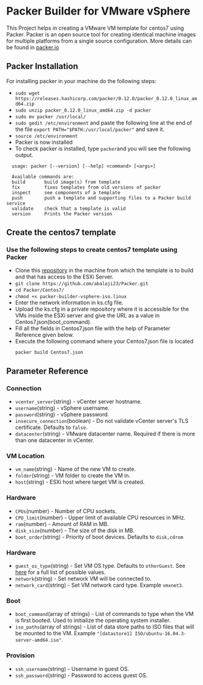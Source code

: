 # Packer Builder for VMware vSphere

This Project helps in creating a VMware VM template for centos7 using Packer.
Packer is an open source tool for creating identical machine images for multiple platforms from a single source configuration. More details can be found in [packer.io](https://www.packer.io/intro)

## Packer Installation
 For installing packer in your machine do the following steps:
*   `sudo wget https://releases.hashicorp.com/packer/0.12.0/packer_0.12.0_linux_amd64.zip`
*   `sudo unzip packer_0.12.0_linux_amd64.zip -d packer`
*   `sudo mv packer /usr/local/`
*   `sudo gedit /etc/environment` and paste the following line at the end of the file
    `export PATH="$PATH:/usr/local/packer"` and save it.
*   `source /etc/environment`
*   Packer is now installed
*   To check packer is installed, type `packer`and you will see the following output.

  ```
    usage: packer [--version] [--help] <command> [<args>]

    Available commands are:
    build       build image(s) from template
    fix         fixes templates from old versions of packer
    inspect     see components of a template
    push        push a template and supporting files to a Packer build service
    validate    check that a template is valid
    version     Prints the Packer version
  ```


## Create the centos7 template

### Use the following steps to create centos7 template using Packer

* Clone this [repository](https://github.com/abalaji23/Packer.git) in the machine from which the template is to build and that has access to the ESXi Server.
* `git clone https://github.com/abalaji23/Packer.git`
* `cd Packer/Centos7/`
* `chmod +x packer-builder-vsphere-iso.linux`
*  Enter the network information in ks.cfg file.
*  Upload the ks.cfg in a private repository where it is accessible for the VMs inside the ESXi server and give the URL as a value in Centos7.json(boot_command).
*  Fill all the fields in Centos7.json file with the help of Parameter Reference given below.
* Execute the following command where your Centos7.json file is located
  ```
  packer build Centos7.json
  ```


## Parameter Reference

### Connection

* `vcenter_server`(string) - vCenter server hostname.
* `username`(string) - vSphere username.
* `password`(string) - vSphere password.
* `insecure_connection`(boolean) - Do not validate vCenter server's TLS certificate. Defaults to `false`.
* `datacenter`(string) - VMware datacenter name. Required if there is more than one datacenter in vCenter.

### VM Location

* `vm_name`(string) - Name of the new VM to create.
* `folder`(string) - VM folder to create the VM in.
* `host`(string) - ESXi host where target VM is created.

### Hardware

* `CPUs`(number) - Number of CPU sockets.
* `CPU_limit`(number) - Upper limit of available CPU resources in MHz.
* `ram`(number) - Amount of RAM in MB.
* `disk_size`(number) - The size of the disk in MB.
* `boot_order`(string) - Priority of boot devices. Defaults to `disk,cdrom`

### Hardware

* `guest_os_type`(string) - Set VM OS type. Defaults to `otherGuest`. See [here](https://pubs.vmware.com/vsphere-6-5/index.jsp?topic=%2Fcom.vmware.wssdk.apiref.doc%2Fvim.vm.GuestOsDescriptor.GuestOsIdentifier.html) for a full list of possible values.
* `network`(string) - Set network VM will be connected to.
* `network_card`(string) - Set VM network card type. Example `vmxnet3`.

### Boot

* `boot_command`(array of strings) - List of commands to type when the VM is first booted. Used to initialize the operating system installer.
* `iso_paths`(array of strings) - List of data store paths to ISO files that will be mounted to the VM. Example `"[datastore1] ISO/ubuntu-16.04.3-server-amd64.iso"`.

### Provision

* `ssh_username`(string) - Username in guest OS.
* `ssh_password`(string) - Password to access guest OS.
